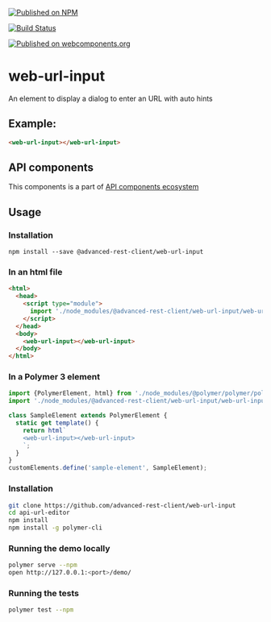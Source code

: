 [![Published on NPM](https://img.shields.io/npm/v/@advanced-rest-client/web-url-input.svg)](https://www.npmjs.com/package/@advanced-rest-client/web-url-input)

[![Build Status](https://travis-ci.org/advanced-rest-client/web-url-input.svg?branch=stage)](https://travis-ci.org/advanced-rest-client/web-url-input)

[![Published on webcomponents.org](https://img.shields.io/badge/webcomponents.org-published-blue.svg)](https://www.webcomponents.org/element/advanced-rest-client/web-url-input)


# web-url-input

An element to display a dialog to enter an URL with auto hints

## Example:

```html
<web-url-input></web-url-input>
```

## API components

This components is a part of [API components ecosystem](https://elements.advancedrestclient.com/)

## Usage

### Installation
```
npm install --save @advanced-rest-client/web-url-input
```

### In an html file

```html
<html>
  <head>
    <script type="module">
      import './node_modules/@advanced-rest-client/web-url-input/web-url-input.js';
    </script>
  </head>
  <body>
    <web-url-input></web-url-input>
  </body>
</html>
```

### In a Polymer 3 element

```js
import {PolymerElement, html} from './node_modules/@polymer/polymer/polymer-element.js';
import './node_modules/@advanced-rest-client/web-url-input/web-url-input.js';

class SampleElement extends PolymerElement {
  static get template() {
    return html`
    <web-url-input></web-url-input>
    `;
  }
}
customElements.define('sample-element', SampleElement);
```

### Installation

```sh
git clone https://github.com/advanced-rest-client/web-url-input
cd api-url-editor
npm install
npm install -g polymer-cli
```

### Running the demo locally

```sh
polymer serve --npm
open http://127.0.0.1:<port>/demo/
```

### Running the tests
```sh
polymer test --npm
```
